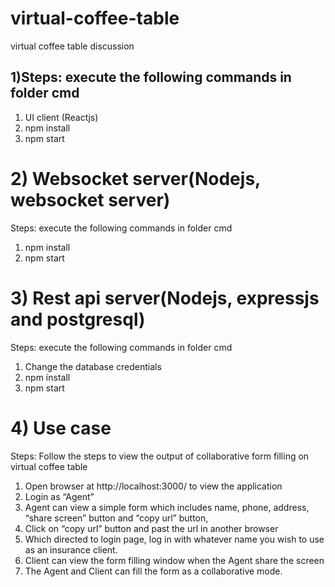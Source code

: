 # virtual-coffee-table
virtual coffee table discussion
## 1)Steps: execute the following commands in folder cmd
1)	UI client (Reactjs)
1) npm install
2) npm start

# 2)	Websocket  server(Nodejs, websocket server)
Steps: execute the following commands in folder cmd
1)	npm install
2)	npm start

# 3) Rest api server(Nodejs, expressjs and postgresql)
Steps: execute the following commands in folder cmd
1)	Change the database credentials
2)	npm install
3)	npm start

# 4) Use case
Steps: Follow the steps to view the output of collaborative form filling on virtual coffee table 
1) Open browser at http://localhost:3000/ to view the application
2) Login as “Agent”
3) Agent can view a simple form which includes name, phone, address, “share screen” button and “copy url” button, 
4) Click on “copy url” button and past the url in another browser
5) Which directed to login page, log in with whatever name you wish to use as an insurance client.
6) Client can view the form filling window when the Agent share the screen
7) The Agent and Client can fill the form as a collaborative mode.
